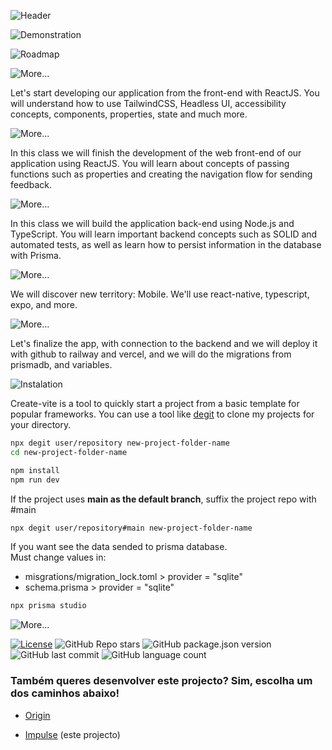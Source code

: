 
![Header](https://user-images.githubusercontent.com/92688864/167218407-3835f305-5432-4fc6-9cfb-e23914f1706a.png)

![Demonstration](https://user-images.githubusercontent.com/92688864/167201989-d68f14af-4c98-4927-8143-080c556f4d42.png)

![Roadmap](https://gist.githubusercontent.com/gw-rodrigues/d0ea04e57502976391b0f71b9a06d918/raw/eba1ec06e6bf00f792d9f1f4ca4ce7df1dab9673/Roadmap.svg)

![More...](https://gist.githubusercontent.com/gw-rodrigues/d0ea04e57502976391b0f71b9a06d918/raw/eba1ec06e6bf00f792d9f1f4ca4ce7df1dab9673/STEP.svg)
<p>Let's start developing our application from the front-end with ReactJS. You will understand how to use TailwindCSS, Headless UI, accessibility concepts, components, properties, state and much more.</p>

![More...](https://gist.githubusercontent.com/gw-rodrigues/d0ea04e57502976391b0f71b9a06d918/raw/eba1ec06e6bf00f792d9f1f4ca4ce7df1dab9673/STEP-1.svg)
<p>In this class we will finish the development of the web front-end of our application using ReactJS. You will learn about concepts of passing functions such as properties and creating the navigation flow for sending feedback.</p>

![More...](https://gist.githubusercontent.com/gw-rodrigues/d0ea04e57502976391b0f71b9a06d918/raw/eba1ec06e6bf00f792d9f1f4ca4ce7df1dab9673/STEP-2.svg)
<p>In this class we will build the application back-end using Node.js and TypeScript. You will learn important backend concepts such as SOLID and automated tests, as well as learn how to persist information in the database with Prisma.</p>

![More...](https://gist.githubusercontent.com/gw-rodrigues/d0ea04e57502976391b0f71b9a06d918/raw/eba1ec06e6bf00f792d9f1f4ca4ce7df1dab9673/STEP-3.svg)
<p>We will discover new territory: Mobile. We'll use react-native, typescript, expo, and more.</p>

![More...](https://gist.githubusercontent.com/gw-rodrigues/d0ea04e57502976391b0f71b9a06d918/raw/eba1ec06e6bf00f792d9f1f4ca4ce7df1dab9673/STEP-4.svg)
<p>Let's finalize the app, with connection to the backend and we will deploy it with github to railway and vercel, and we will do the migrations from prismadb, and variables.</p>

![Instalation](https://gist.githubusercontent.com/gw-rodrigues/d0ea04e57502976391b0f71b9a06d918/raw/eba1ec06e6bf00f792d9f1f4ca4ce7df1dab9673/Instalation.svg)

Create-vite is a tool to quickly start a project from a basic template for popular frameworks.
You can use a tool like [degit](https://github.com/Rich-Harris/degit) to clone my projects for your directory.

```sh
npx degit user/repository new-project-folder-name
cd new-project-folder-name

npm install
npm run dev
```
If the project uses <strong>main as the default branch</strong>, suffix the project repo with #main
```sh
npx degit user/repository#main new-project-folder-name
```
If you want see the data sended to prisma database.</br>
Must change values in:</br>
  - misgrations/migration_lock.toml > provider = "sqlite"</br>
  - schema.prisma > provider = "sqlite"</br>
```sh
npx prisma studio
```

![More...](https://gist.githubusercontent.com/gw-rodrigues/d0ea04e57502976391b0f71b9a06d918/raw/eba1ec06e6bf00f792d9f1f4ca4ce7df1dab9673/More....svg)

[![License](https://img.shields.io/badge/license-MIT-green?style=for-the-badge)](./LICENSE)
![GitHub Repo stars](https://img.shields.io/github/stars/gw-rodrigues/feedback-backend-nodejs-ts?style=for-the-badge)
![GitHub package.json version](https://img.shields.io/github/package-json/v/gw-rodrigues/feedback-backend-nodejs-ts?style=for-the-badge)
![GitHub last commit](https://img.shields.io/github/last-commit/gw-rodrigues/feedback-backend-nodejs-ts?style=for-the-badge)
![GitHub language count](https://img.shields.io/github/languages/count/gw-rodrigues/feedback-backend-nodejs-ts?style=for-the-badge)

### Também queres desenvolver este projecto? Sim, escolha um dos caminhos abaixo!
- [Origin](https://www.notion.so/Origin-6a9ada1d9f434bf1a85b7f3f50ef0347)

- [Impulse](https://www.notion.so/Impulse-58f2daadb8e1433894420cbc57571087) (este projecto)
